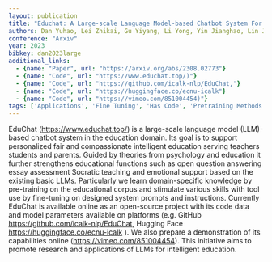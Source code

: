 ```yaml
---
layout: publication
title: "Educhat: A Large-scale Language Model-based Chatbot System For Intelligent Education"
authors: Dan Yuhao, Lei Zhikai, Gu Yiyang, Li Yong, Yin Jianghao, Lin Jiaju, Ye Linhao, Tie Zhiyan, Zhou Yougen, Wang Yilei, Zhou Aimin, Zhou Ze, Chen Qin, Zhou Jie, He Liang, Qiu Xipeng
conference: "Arxiv"
year: 2023
bibkey: dan2023large
additional_links:
  - {name: "Paper", url: "https://arxiv.org/abs/2308.02773"}
  - {name: "Code", url: "https://www.educhat.top/)"}
  - {name: "Code", url: "https://github.com/icalk-nlp/EduChat,"}
  - {name: "Code", url: "https://huggingface.co/ecnu-icalk"}
  - {name: "Code", url: "https://vimeo.com/851004454)"}
tags: ['Applications', 'Fine Tuning', 'Has Code', 'Pretraining Methods', 'Prompting', 'Reinforcement Learning', 'Tools', 'Training Techniques']
---
```

EduChat (https://www.educhat.top/) is a large-scale language model (LLM)-based chatbot system in the education domain. Its goal is to support personalized fair and compassionate intelligent education serving teachers students and parents. Guided by theories from psychology and education it further strengthens educational functions such as open question answering essay assessment Socratic teaching and emotional support based on the existing basic LLMs. Particularly we learn domain-specific knowledge by pre-training on the educational corpus and stimulate various skills with tool use by fine-tuning on designed system prompts and instructions. Currently EduChat is available online as an open-source project with its code data and model parameters available on platforms (e.g. GitHub https://github.com/icalk-nlp/EduChat, Hugging Face https://huggingface.co/ecnu-icalk ). We also prepare a demonstration of its capabilities online (https://vimeo.com/851004454). This initiative aims to promote research and applications of LLMs for intelligent education.
